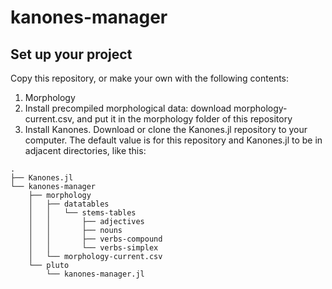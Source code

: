 # kanones-manager




## Set up your project

Copy this repository, or make your own with the following contents:


1. Morphology
1. Install precompiled morphological data:
download morphology-current.csv, and put it in the morphology folder of this repository
2. Install Kanones.  Download or clone the Kanones.jl repository to your computer. The default value is for this repository and Kanones.jl to be in adjacent directories, like this:

```
.
├── Kanones.jl
└── kanones-manager
    ├── morphology
    │   ├── datatables
    │   │   └── stems-tables
    │   │       ├── adjectives
    │   │       ├── nouns
    │   │       ├── verbs-compound
    │   │       └── verbs-simplex
    │   └── morphology-current.csv
    └── pluto
        └── kanones-manager.jl
```        
